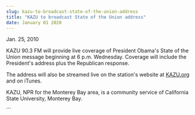 ```yaml
---
slug: kazu-to-broadcast-state-of-the-union-address
title: "KAZU to broadcast State of the Union address"
date: January 01 2020
---
```


  
<p>Jan. 25, 2010</p>
<p></p>
<p>
  KAZU 90.3 FM will provide live coverage of President Obama's State of the
  Union message beginning at 6 p.m. Wednesday. Coverage will include the
  President's address plus the Republican response.
</p>
<p>
  The address will also be streamed live on the station's website at
  <a href="https://www.kazu.org">KAZU.org</a> and on iTunes.
</p>
<p>
  KAZU, NPR for the Monterey Bay area, is a community service of California
  State University, Monterey Bay.
</p>
<p></p>
<p></p>
```
